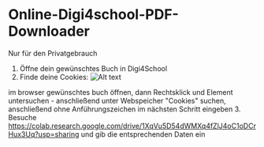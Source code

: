 # Online-Digi4school-PDF-Downloader
Nur für den Privatgebrauch

1. Öffne dein gewünschtes Buch in Digi4School
2. Finde deine Cookies:
![Alt text](https://github.com/Persie0/Online-Digi4school-PDF-Downloader/raw/main/2022-12-10_13-20.png)

im browser gewünschtes buch öffnen, dann Rechtsklick und Element untersuchen - anschließend unter Webspeicher "Cookies" suchen, anschließend ohne Anführungszeichen im nächsten Schritt eingeben 
3. Besuche
https://colab.research.google.com/drive/1XqVu5D54dWMXq4fZlJ4oC1oDCrHux3Uq?usp=sharing
und gib die entsprechenden Daten ein
